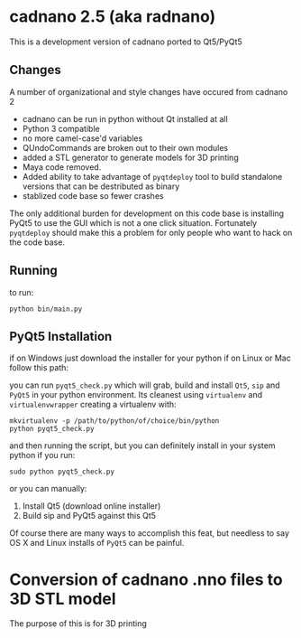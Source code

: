 # cadnano 2.5  (aka radnano)
This is a development version of cadnano ported to Qt5/PyQt5

## Changes
A number of organizational and style changes have occured from cadnano 2

* cadnano can be run in python without Qt installed at all
* Python 3 compatible
* no more camel-case'd variables
* QUndoCommands are broken out to their own modules
* added a STL generator to generate models for 3D printing
* Maya code removed.
* Added ability to take advantage of `pyqtdeploy` tool to build standalone
versions that can be destributed as binary
* stablized code base so fewer crashes

The only additional burden for development on this code base is installing PyQt5 
to use the GUI which is not a one click situation.  Fortunately `pyqtdeploy`
should make this a problem for only people who want to hack on the code base.

## Running

to run:

    python bin/main.py

## PyQt5 Installation

if on Windows just download the installer for your python
if on Linux or Mac follow this path:

you can run `pyqt5_check.py` which will grab, build and install
`Qt5`, `sip` and `PyQt5` in your python environment.  Its cleanest using 
`virtualenv` and `virtualenvwrapper` creating a virtualenv with:

    mkvirtualenv -p /path/to/python/of/choice/bin/python
    python pyqt5_check.py

and then running the script, but you can definitely install in your system
python if you run:

    sudo python pyqt5_check.py

or you can manually:

1.  Install Qt5 (download online installer)
2.  Build sip and PyQt5 against this Qt5

Of course there are many ways to accomplish this feat, but needless to say
OS X and Linux installs of `PyQt5` can be painful.

# Conversion of cadnano .nno files to 3D STL model

The purpose of this is for 3D printing
